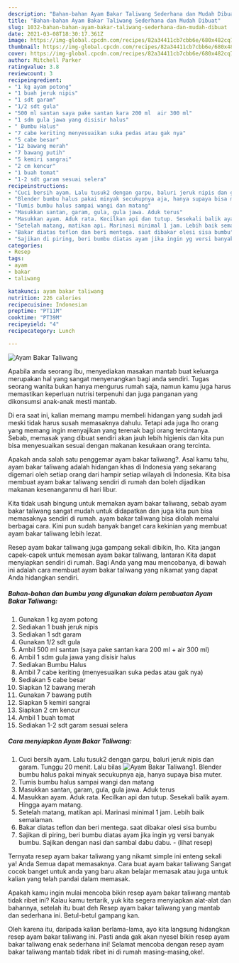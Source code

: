 ```yaml
---
description: "Bahan-bahan Ayam Bakar Taliwang Sederhana dan Mudah Dibuat"
title: "Bahan-bahan Ayam Bakar Taliwang Sederhana dan Mudah Dibuat"
slug: 1032-bahan-bahan-ayam-bakar-taliwang-sederhana-dan-mudah-dibuat
date: 2021-03-08T18:30:17.361Z
image: https://img-global.cpcdn.com/recipes/82a34411cb7cbb6e/680x482cq70/ayam-bakar-taliwang-foto-resep-utama.jpg
thumbnail: https://img-global.cpcdn.com/recipes/82a34411cb7cbb6e/680x482cq70/ayam-bakar-taliwang-foto-resep-utama.jpg
cover: https://img-global.cpcdn.com/recipes/82a34411cb7cbb6e/680x482cq70/ayam-bakar-taliwang-foto-resep-utama.jpg
author: Mitchell Parker
ratingvalue: 3.8
reviewcount: 3
recipeingredient:
- "1 kg ayam potong"
- "1 buah jeruk nipis"
- "1 sdt garam"
- "1/2 sdt gula"
- "500 ml santan saya pake santan kara 200 ml  air 300 ml"
- "1 sdm gula jawa yang disisir halus"
- " Bumbu Halus"
- "7 cabe keriting menyesuaikan suka pedas atau gak nya"
- "5 cabe besar"
- "12 bawang merah"
- "7 bawang putih"
- "5 kemiri sangrai"
- "2 cm kencur"
- "1 buah tomat"
- "1-2 sdt garam sesuai selera"
recipeinstructions:
- "Cuci bersih ayam. Lalu tusuk2 dengan garpu, baluri jeruk nipis dan garam. Tunggu 20 menit. Lalu bilas"
- "Blender bumbu halus pakai minyak secukupnya aja, hanya supaya bisa muter."
- "Tumis bumbu halus sampai wangi dan matang"
- "Masukkan santan, garam, gula, gula jawa. Aduk terus"
- "Masukkan ayam. Aduk rata. Kecilkan api dan tutup. Sesekali balik ayam. Hingga ayam matang."
- "Setelah matang, matikan api. Marinasi minimal 1 jam. Lebih baik semalaman."
- "Bakar diatas teflon dan beri mentega. saat dibakar olesi sisa bumbu"
- "Sajikan di piring, beri bumbu diatas ayam jika ingin yg versi banyak bumbu. Sajikan dengan nasi dan sambal dabu dabu.           (lihat resep)"
categories:
- Resep
tags:
- ayam
- bakar
- taliwang

katakunci: ayam bakar taliwang 
nutrition: 226 calories
recipecuisine: Indonesian
preptime: "PT11M"
cooktime: "PT39M"
recipeyield: "4"
recipecategory: Lunch

---
```



![Ayam Bakar Taliwang](https://img-global.cpcdn.com/recipes/82a34411cb7cbb6e/680x482cq70/ayam-bakar-taliwang-foto-resep-utama.jpg)

Apabila anda seorang ibu, menyediakan masakan mantab buat keluarga merupakan hal yang sangat menyenangkan bagi anda sendiri. Tugas seorang  wanita bukan hanya mengurus rumah saja, namun kamu juga harus memastikan keperluan nutrisi terpenuhi dan juga panganan yang dikonsumsi anak-anak mesti mantab.

Di era  saat ini, kalian memang mampu membeli hidangan yang sudah jadi meski tidak harus susah memasaknya dahulu. Tetapi ada juga lho orang yang memang ingin menyajikan yang terenak bagi orang tercintanya. Sebab, memasak yang dibuat sendiri akan jauh lebih higienis dan kita pun bisa menyesuaikan sesuai dengan makanan kesukaan orang tercinta. 



Apakah anda salah satu penggemar ayam bakar taliwang?. Asal kamu tahu, ayam bakar taliwang adalah hidangan khas di Indonesia yang sekarang digemari oleh setiap orang dari hampir setiap wilayah di Indonesia. Kita bisa membuat ayam bakar taliwang sendiri di rumah dan boleh dijadikan makanan kesenanganmu di hari libur.

Kita tidak usah bingung untuk memakan ayam bakar taliwang, sebab ayam bakar taliwang sangat mudah untuk didapatkan dan juga kita pun bisa memasaknya sendiri di rumah. ayam bakar taliwang bisa diolah memalui berbagai cara. Kini pun sudah banyak banget cara kekinian yang membuat ayam bakar taliwang lebih lezat.

Resep ayam bakar taliwang juga gampang sekali dibikin, lho. Kita jangan capek-capek untuk memesan ayam bakar taliwang, lantaran Kita dapat menyiapkan sendiri di rumah. Bagi Anda yang mau mencobanya, di bawah ini adalah cara membuat ayam bakar taliwang yang nikamat yang dapat Anda hidangkan sendiri.

<!--inarticleads1-->

##### Bahan-bahan dan bumbu yang digunakan dalam pembuatan Ayam Bakar Taliwang:

1. Gunakan 1 kg ayam potong
1. Sediakan 1 buah jeruk nipis
1. Sediakan 1 sdt garam
1. Gunakan 1/2 sdt gula
1. Ambil 500 ml santan (saya pake santan kara 200 ml + air 300 ml)
1. Ambil 1 sdm gula jawa yang disisir halus
1. Sediakan  Bumbu Halus
1. Ambil 7 cabe keriting (menyesuaikan suka pedas atau gak nya)
1. Sediakan 5 cabe besar
1. Siapkan 12 bawang merah
1. Gunakan 7 bawang putih
1. Siapkan 5 kemiri sangrai
1. Siapkan 2 cm kencur
1. Ambil 1 buah tomat
1. Sediakan 1-2 sdt garam sesuai selera




<!--inarticleads2-->

##### Cara menyiapkan Ayam Bakar Taliwang:

1. Cuci bersih ayam. Lalu tusuk2 dengan garpu, baluri jeruk nipis dan garam. Tunggu 20 menit. Lalu bilas
<img src="https://img-global.cpcdn.com/steps/26b3746fc45534bd/160x128cq70/ayam-bakar-taliwang-langkah-memasak-1-foto.jpg" alt="Ayam Bakar Taliwang">1. Blender bumbu halus pakai minyak secukupnya aja, hanya supaya bisa muter.
1. Tumis bumbu halus sampai wangi dan matang
1. Masukkan santan, garam, gula, gula jawa. Aduk terus
1. Masukkan ayam. Aduk rata. Kecilkan api dan tutup. Sesekali balik ayam. Hingga ayam matang.
1. Setelah matang, matikan api. Marinasi minimal 1 jam. Lebih baik semalaman.
1. Bakar diatas teflon dan beri mentega. saat dibakar olesi sisa bumbu
1. Sajikan di piring, beri bumbu diatas ayam jika ingin yg versi banyak bumbu. Sajikan dengan nasi dan sambal dabu dabu. -           (lihat resep)




Ternyata resep ayam bakar taliwang yang nikamt simple ini enteng sekali ya! Anda Semua dapat memasaknya. Cara buat ayam bakar taliwang Sangat cocok banget untuk anda yang baru akan belajar memasak atau juga untuk kalian yang telah pandai dalam memasak.

Apakah kamu ingin mulai mencoba bikin resep ayam bakar taliwang mantab tidak ribet ini? Kalau kamu tertarik, yuk kita segera menyiapkan alat-alat dan bahannya, setelah itu buat deh Resep ayam bakar taliwang yang mantab dan sederhana ini. Betul-betul gampang kan. 

Oleh karena itu, daripada kalian berlama-lama, ayo kita langsung hidangkan resep ayam bakar taliwang ini. Pasti anda gak akan nyesel bikin resep ayam bakar taliwang enak sederhana ini! Selamat mencoba dengan resep ayam bakar taliwang mantab tidak ribet ini di rumah masing-masing,oke!.

